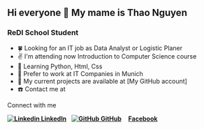 
## Hi everyone :wave: My mame is Thao Nguyen

### ReDI School Student

- :four_leaf_clover: Looking for an IT job as Data Analyst or Logistic Planer 
- :v: I'm attending now Introduction to Computer Science course 
- :seedling: Learning Python, Html, Css
- :office: Prefer to work at IT Companies in Munich
- :page_facing_up: My current projects are available at [My GitHub account]
- :phone: Contact me at 

Connect with me 

__[![Linkedin](https://i.stack.imgur.com/gVE0j.png) LinkedIn](https://www.linkedin.com/](https://www.linkedin.com/in/ngoc-phuong-thao-nguyen-004a564a/))__
&nbsp;
__[![GitHub](https://i.stack.imgur.com/tskMh.png) GitHub](https://github.com/NgocPhuongThaoNguyen)__
&nbsp; &nbsp;__[Facebook](https://www.facebook.com/nguyen.n.thao.77/)__
  
  
 
